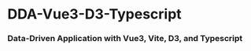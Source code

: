 DDA-Vue3-D3-Typescript
======================
### Data-Driven Application with Vue3, Vite, D3, and Typescript



